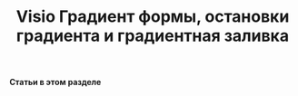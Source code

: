 ﻿---
title: Visio Градиент формы, остановки градиента и градиентная заливка
type: docs
weight: 260
url: /ru/net/visio-shape-gradient-gradient-stops-and-gradient-fill/
---
**Статьи в этом разделе**

